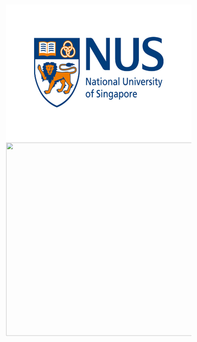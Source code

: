 <img src='./Figures/NUS_logo_full-horizontal.jpg' width='600' height='372'>  

<img src='./Figures/FSAE_logoW.png' width='600' height='526'>
